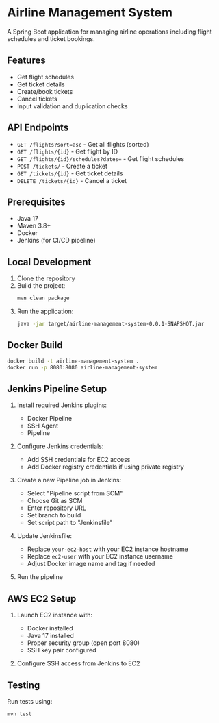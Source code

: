 # Airline Management System

A Spring Boot application for managing airline operations including flight schedules and ticket bookings.

## Features

- Get flight schedules
- Get ticket details
- Create/book tickets
- Cancel tickets
- Input validation and duplication checks

## API Endpoints

- `GET /flights?sort=asc` - Get all flights (sorted)
- `GET /flights/{id}` - Get flight by ID
- `GET /flights/{id}/schedules?dates=` - Get flight schedules
- `POST /tickets/` - Create a ticket
- `GET /tickets/{id}` - Get ticket details
- `DELETE /tickets/{id}` - Cancel a ticket

## Prerequisites

- Java 17
- Maven 3.8+
- Docker
- Jenkins (for CI/CD pipeline)

## Local Development

1. Clone the repository
2. Build the project:
   ```bash
   mvn clean package
   ```
3. Run the application:
   ```bash
   java -jar target/airline-management-system-0.0.1-SNAPSHOT.jar
   ```

## Docker Build

```bash
docker build -t airline-management-system .
docker run -p 8080:8080 airline-management-system
```

## Jenkins Pipeline Setup

1. Install required Jenkins plugins:
   - Docker Pipeline
   - SSH Agent
   - Pipeline

2. Configure Jenkins credentials:
   - Add SSH credentials for EC2 access
   - Add Docker registry credentials if using private registry

3. Create a new Pipeline job in Jenkins:
   - Select "Pipeline script from SCM"
   - Choose Git as SCM
   - Enter repository URL
   - Set branch to build
   - Set script path to "Jenkinsfile"

4. Update Jenkinsfile:
   - Replace `your-ec2-host` with your EC2 instance hostname
   - Replace `ec2-user` with your EC2 instance username
   - Adjust Docker image name and tag if needed

5. Run the pipeline

## AWS EC2 Setup

1. Launch EC2 instance with:
   - Docker installed
   - Java 17 installed
   - Proper security group (open port 8080)
   - SSH key pair configured

2. Configure SSH access from Jenkins to EC2

## Testing

Run tests using:
```bash
mvn test
``` 